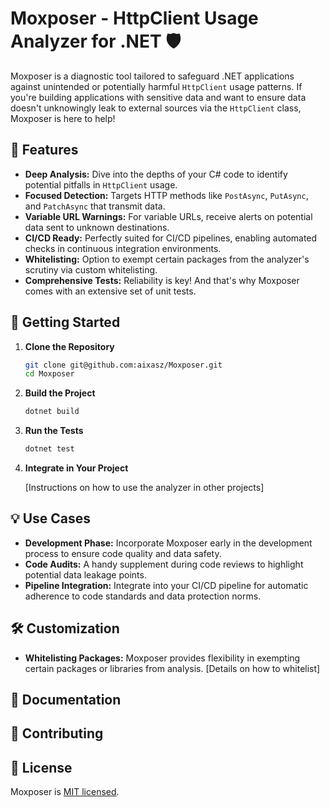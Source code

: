# Moxposer - HttpClient Usage Analyzer for .NET 🛡️

Moxposer is a diagnostic tool tailored to safeguard .NET applications against unintended or potentially harmful `HttpClient` usage patterns. If you're building applications with sensitive data and want to ensure data doesn't unknowingly leak to external sources via the `HttpClient` class, Moxposer is here to help!

## 🌟 Features

- **Deep Analysis:** Dive into the depths of your C# code to identify potential pitfalls in `HttpClient` usage.
- **Focused Detection:** Targets HTTP methods like `PostAsync`, `PutAsync`, and `PatchAsync` that transmit data.
- **Variable URL Warnings:** For variable URLs, receive alerts on potential data sent to unknown destinations.
- **CI/CD Ready:** Perfectly suited for CI/CD pipelines, enabling automated checks in continuous integration environments.
- **Whitelisting:** Option to exempt certain packages from the analyzer's scrutiny via custom whitelisting.
- **Comprehensive Tests:** Reliability is key! And that's why Moxposer comes with an extensive set of unit tests.

## 🚀 Getting Started

1. **Clone the Repository**

   ```bash
   git clone git@github.com:aixasz/Moxposer.git
   cd Moxposer
   ```

2. **Build the Project**

   ```bash
   dotnet build
   ```

3. **Run the Tests**

   ```bash
   dotnet test
   ```

4. **Integrate in Your Project**

   [Instructions on how to use the analyzer in other projects]

## 💡 Use Cases

- **Development Phase:** Incorporate Moxposer early in the development process to ensure code quality and data safety.
- **Code Audits:** A handy supplement during code reviews to highlight potential data leakage points.
- **Pipeline Integration:** Integrate into your CI/CD pipeline for automatic adherence to code standards and data protection norms.

## 🛠️ Customization

- **Whitelisting Packages:** Moxposer provides flexibility in exempting certain packages or libraries from analysis. [Details on how to whitelist]

## 📄 Documentation



## 🤝 Contributing



## 📜 License

Moxposer is [MIT licensed](https://github.com/aixasz/Moxposer/blob/dev/LICENSE).


